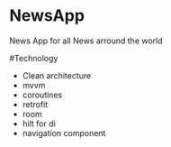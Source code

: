 # NewsApp
News App for all News arround the world 

#Technology 
* Clean architecture 
* mvvm 
* coroutines
* retrofit 
* room
* hilt for di
* navigation component 
